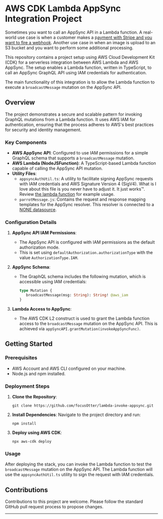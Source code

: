 # AWS CDK Lambda AppSync Integration Project

Sometimes you want to call an AppSync API in a Lambda function. A real-world use case is when a customer makes a p[ayment with Stripe and you want to fire a webhook](https://github.com/focusOtter/stripe-webhook-example). Another use case in when an image is upload to an S3 bucket and you want to perform some additional processing.

This repository contains a project setup using AWS Cloud Development Kit (CDK) for a serverless integration between AWS Lambda and AWS AppSync. The setup enables a Lambda function, written in TypeScript, to call an AppSync GraphQL API using IAM credentials for authentication.

The main functionality of this integration is to allow the Lambda function to execute a `broadcastMessage` mutation on the AppSync API.

## Overview

The project demonstrates a secure and scalable pattern for invoking GraphQL mutations from a Lambda function. It uses AWS IAM for authentication, ensuring that the process adheres to AWS's best practices for security and identity management.

### Key Components

- **AWS AppSync API**: Configured to use IAM permissions for a simple GraphQL schema that supports a `broadcastMessage` mutation.
- **AWS Lambda (NodeJSFunction)**: A TypeScript-based Lambda function capable of calling the AppSync API mutation.
- **Utility Files**:
  - `appsyncAuthUtil.ts`: A utility to facilitate signing AppSync requests with IAM credentials and AWS Signature Version 4 (SigV4). What is I love about this file is you never have to adjust it. It just works™️. Review [the lambda function](/lib/functions/invokeAppSyncFunc/main.ts) for example usage.
  - `parrotMessage.js`: Contains the request and response mapping templates for the AppSync resolver. This resolver is connected to a [NONE datasource](https://docs.aws.amazon.com/appsync/latest/devguide/resolver-reference-none-js.html).

### Configuration Details

1. **AppSync API IAM Permissions**:

   - The AppSync API is configured with IAM permissions as the default authorization mode.
   - This is set using `defaultAuthorization.authorizationType` with the value `AuthorizationType.IAM`.

2. **AppSync Schema**:

   - The GraphQL schema includes the following mutation, which is accessible using IAM credentials:
     ```graphql
     type Mutation {
     	broadcastMessage(msg: String): String! @aws_iam
     }
     ```

3. **Lambda Access to AppSync**:
   - The AWS CDK L2 construct is used to grant the Lambda function access to the `broadcastMessage` mutation on the AppSync API. This is achieved via `appSyncAPI.grantMutation(invokeAppSyncFunc)`.

## Getting Started

### Prerequisites

- AWS Account and AWS CLI configured on your machine.
- Node.js and npm installed.

### Deployment Steps

1. **Clone the Repository**:

   ```
   git clone https://github.com/focusOtter/lambda-invoke-appsync.git
   ```

2. **Install Dependencies**:
   Navigate to the project directory and run:

   ```
   npm install
   ```

3. **Deploy using AWS CDK**:
   ```
   npx aws-cdk deploy
   ```

### Usage

After deploying the stack, you can invoke the Lambda function to test the `broadcastMessage` mutation on the AppSync API. The Lambda function will use the `appsyncAuthUtil.ts` utility to sign the request with IAM credentials.

## Contributions

Contributions to this project are welcome. Please follow the standard GitHub pull request process to propose changes.

---
